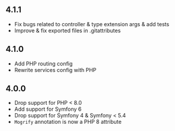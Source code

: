 4.1.1
-----

* Fix bugs related to controller & type extension args & add tests
* Improve & fix exported files in .gitattributes

4.1.0
-----

* Add PHP routing config
* Rewrite services config with PHP

4.0.0
-----

* Drop support for PHP < 8.0
* Add support for Symfony 6
* Drop support for Symfony 4 & Symfony < 5.4
* `Mogrify` annotation is now a PHP 8 attribute
